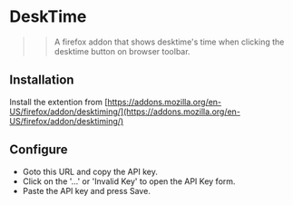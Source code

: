 # DeskTime

>> A firefox addon that shows desktime's time when clicking the desktime button on browser toolbar.

## Installation 
Install the extention from [https://addons.mozilla.org/en-US/firefox/addon/desktiming/](https://addons.mozilla.org/en-US/firefox/addon/desktiming/)

## Configure
 * Goto this URL and copy the API key.
 * Click on the '...' or 'Invalid Key' to open the API Key form.
 * Paste the API key and press Save.